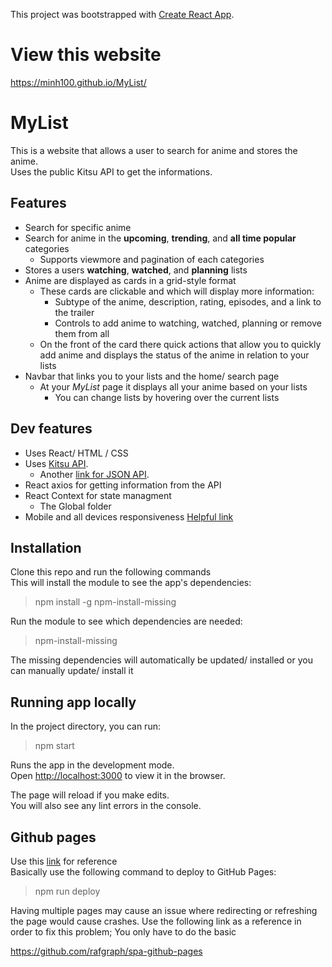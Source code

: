 This project was bootstrapped with [Create React App](https://github.com/facebook/create-react-app).

# View this website

https://minh100.github.io/MyList/

# MyList 

This is a website that allows a user to search for anime and stores the anime.<br/>
Uses the public Kitsu API to get the informations.

## Features

- Search for specific anime
- Search for anime in the **upcoming**, **trending**, and **all time popular** categories
  - Supports viewmore and pagination of each categories
- Stores a users **watching**, **watched**, and **planning** lists
- Anime are displayed as cards in a grid-style format
  - These cards are clickable and which will display more information:
    - Subtype of the anime, description, rating, episodes, and a link to the trailer
    - Controls to add anime to watching, watched, planning or remove them from all
  - On the front of the card there quick actions that allow you to quickly add anime and displays the status of the anime in relation to your lists
- Navbar that links you to your lists and the home/ search page
  - At your *MyList* page it displays all your anime based on your lists
    - You can change lists by hovering over the current lists

## Dev features

- Uses React/ HTML / CSS
- Uses [Kitsu API](https://kitsu.docs.apiary.io/#reference/anime/anime/fetch-collection?console=1).
  - Another [link for JSON API](https://hummingbird-me.github.io/api-docs/#tag/Manga/paths/~1manga/post).
- React axios for getting information from the API
- React Context for state managment
  - The Global folder
- Mobile and all devices responsiveness [Helpful link](https://css-tricks.com/snippets/css/media-queries-for-standard-devices/)

## Installation

Clone this repo and run the following commands<br />
This will install the module to see the app's dependencies:

> npm install -g npm-install-missing

Run the module to see which dependencies are needed:

> npm-install-missing

The missing dependencies will automatically be updated/ installed or you can manually update/ install it

## Running app locally

In the project directory, you can run:

> npm start

Runs the app in the development mode.<br />
Open [http://localhost:3000](http://localhost:3000) to view it in the browser.

The page will reload if you make edits.<br />
You will also see any lint errors in the console.

## Github pages

Use this [link](https://dev.to/yuribenjamin/how-to-deploy-react-app-in-github-pages-2a1f) for reference<br/>
Basically use the following command to deploy to GitHub Pages:
> npm run deploy

Having multiple pages may cause an issue where redirecting or refreshing the page would cause crashes.
Use the following link as a reference in order to fix this problem; You only have to do the basic

https://github.com/rafgraph/spa-github-pages
